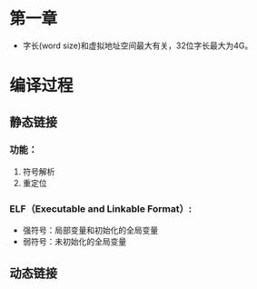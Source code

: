 # 第一章
* 字长(word size)和虚拟地址空间最大有关，32位字长最大为4G。



# 编译过程

## 静态链接
### 功能：
1. 符号解析
2. 重定位
### ELF（Executable and Linkable Format）:

* 强符号：局部变量和初始化的全局变量
* 弱符号：未初始化的全局变量
## 动态链接